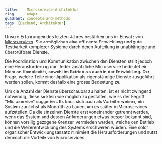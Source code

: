 ```yaml
---
title:    Microservice-Architektur  
ring:     adopt  
quadrant: concepts-and-methods
tags: [Backend, Architektur]
---
```


Unsere Erfahrungen des letzten Jahres bestärken uns im Einsatz von [Microservices][microservices]. Sie ermöglichen eine
effiziente Entwicklung und gute Testbarkeit komplexer Systeme durch deren Aufteilung in unabhängige und überprüfbare
Dienste.

Die Koordination und Kommunikation zwischen den Diensten stellt jedoch eine Herausforderung dar. Jeder zusätzliche
Microservice bedeutet ein Mehr an Komplexität, sowohl im Betrieb als auch in der Entwicklung. Der Frage,
welche Teile einer Applikation als eigenständige Dienste ausgeführt werden sollen, kommt deshalb eine grosse Bedeutung
zu.

Um die Anzahl der Dienste überschaubar zu halten, ist es nicht zwingend notwendig, diese so klein wie möglich zu
gestalten, wie es der Begriff "Microservice" suggeriert. Es kann sich auch als Vorteil erweisen, ein System zunächst als
Monolith zu bauen, um es später in Microservices aufzuteilen. Da die einzelnen Dienste erst voneinander getrennt werden,
wenn das System und dessen Anforderungen etwas besser bekannt sind, können voreilig gezogene Grenzen vermieden werden,
welche den Betrieb und die Weiterentwicklung des Systems erschweren würden. Eine solch organischer Entwicklungsansatz
minimiert die Herausforderungen und nutzt dennoch die Vorteile von Microservices.

[microservices]: https://microservices.io/
